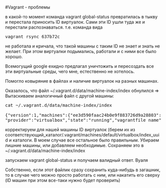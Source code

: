 #Vagrant - проблемы

в какой-то момент команда vagrant global-status превратилась в тыкву и перестала приносить ID виртуалок. 
Сами эти ID ушли туда же и перестали распознаваться. т.е. команда вида 
<pre>vagrant rsync 637b72c</pre> 
не работала и кричала, что такой машины с таким ID не знает и знать не желает. 
При этом виртуалки подымались, работали и с ними все было хорошо.

Всемогущий google ехидно предлагал уничтожить и пересоздать все эти виртуальные среды, чего мне, естественно не хотелось.

Помогло ковыряние в файлах и наличие виртуалок на разных машинах.

Оказалось, что файл ~/.vagrant.d/data/machine-index/index обнулился =>
Вытаскиваем аналогичный файл с другой машины:

<pre>
cat ~/.vagrant.d/data/machine-index/index

{"version":1,"machines":{"ee3d590faac24b0e9f883726d9a28803":{"local_data_path":"/home/mar/www/null_new_test_ansible/.vagrant","name":"default","provider":"virtualbox","state":"running","vagrantfile_name":null,"vagrantfile_path":"/home/mar/www/null_new_test_ansible","updated_at":null,"extra_data":{"box":{"name":"centos/7","provider":"virtualbox","version":"1609.01"}}},"42e76840739d4b8fbe99392a06d01a47":{"local_data_path":"/home/mar/www/null_new_test/.vagrant","name":"default","provider":"virtualbox","state":"running","vagrantfile_name":null,"vagrantfile_path":"/home/mar/www/null_new_test","updated_at":null,"extra_data":{"box":{"name":"centos/7","provider":"virtualbox","version":"1609.01"}}},"960343bb1f3b483aa92f5e95dcb2844b":{"local_data_path":"/home/mar/www/null_new_test_php/.vagrant","name":"default",
"provider":"virtualbox","state":"running","vagrantfile_name":null,"vagrantfile_path":"/home/mar/www/null_new_test_php","updated_at":null,"extra_data":{"box":{"name":"centos/7","provider":"virtualbox","version":"1609.01"}}}}}
</pre>
корректируем для нашей машины ID виртуалок (берем их из соответствующий_каталог/.vagrant/machines/default/virtualbox/index_uuid и каталоги. В моем случае все остальное было правильным. Убираем лишние машины, или добавляем необходимые.  Сохраняем это в ~/.vagrant.d/data/machine-index/index

запускаем vagrant global-status и получаем валидный ответ. Вуаля

Собственно, если этот файлик сразу сохранить куда-нибудь в загашник, 
то в случае чего можно просто работать с ним, или накатить его сверху (ID машин при этом все-таки нужно будет проверить)
